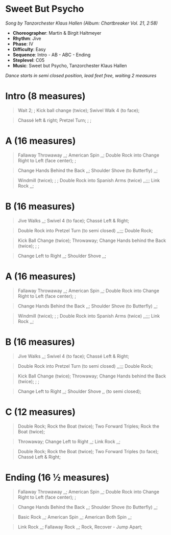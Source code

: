 # Sweet But Psycho
*Song by Tanzorchester Klaus Hallen (Album: Chartbreaker Vol. 21, 2:58)*

* **Choreographer**: Martin & Birgit Haltmeyer
* **Rhythm**: Jive
* **Phase**: IV
* **Difficulty**: Easy
* **Sequence**: Intro - AB - ABC - Ending
* **Steplevel**: C05
* **Music**: Sweet but Psycho, Tanzorchester Klaus Hallen

*Dance starts in semi closed position, lead feet free, waiting 2 measures*

# Intro (8 measures)

> Wait 2; ; Kick ball change (twice); Swivel Walk 4 (to face);

> Chassé left & right; Pretzel Turn; ; ;

# A (16 measures)

> Fallaway Throwaway ,,; American Spin ,,; Double Rock into Change Right to Left (face center); ;

> Change Hands Behind the Back ,,; Shoulder Shove (to Butterfly) ,,;

>  Windmill (twice); ; ; Double Rock into Spanish Arms (twice) ,,;;; Link Rock ,,;

# B (16 measures)

> Jive Walks ,,; Swivel 4 (to face); Chassé Left & Right;

> Double Rock into Pretzel Turn (to semi closed) ,,;;; Double Rock;

> Kick Ball Change (twice); Throwaway; Change Hands behind the Back (twice); ; ;

> Change Left to Right ,,; Shoulder Shove ,,;

# A (16 measures)

> Fallaway Throwaway ,,; American Spin ,,; Double Rock into Change Right to Left (face center); ;

> Change Hands Behind the Back ,,; Shoulder Shove (to Butterfly) ,,;

>  Windmill (twice); ; ; Double Rock into Spanish Arms (twice) ,,;;; Link Rock ,,;

# B (16 measures)

> Jive Walks ,,; Swivel 4 (to face); Chassé Left & Right;

> Double Rock into Pretzel Turn (to semi closed) ,,;;; Double Rock;

> Kick Ball Change (twice); Throwaway; Change Hands behind the Back (twice); ; ;

> Change Left to Right ,,; Shoulder Shove ,, (to semi closed);

# C (12 measures)

> Double Rock; Rock the Boat (twice); Two Forward Triples; Rock the Boat (twice);

> Throwaway; Change Left to Right ,,; Link Rock ,,;

> Double Rock; Rock the Boat (twice); Two Forward Triples (to face); Chassé Left & Right;

# Ending (16 ½ measures)

> Fallaway Throwaway ,,; American Spin ,,; Double Rock into Change Right to Left (face center); ;

> Change Hands Behind the Back ,,; Shoulder Shove (to Butterfly) ,,;

>  Basic Rock ,,; American Spin ,,; American Both Spin ,,;

> Link Rock ,,; Fallaway Rock ,,; Rock, Recover - Jump Apart;